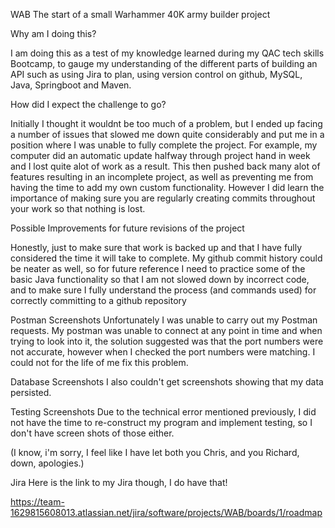 WAB
The start of a small Warhammer 40K army builder project

Why am I doing this?

I am doing this as a test of my knowledge learned during my QAC tech skills Bootcamp, to gauge my understanding of the different parts of building an API such as using Jira to plan, using version control on github, MySQL, Java, Springboot and Maven.

How did I expect the challenge to go?

Initially I thought it wouldnt be too much of a problem, but I ended up facing a number of issues that slowed me down quite considerably and put me in a position where I was unable to fully complete the project. For example, my computer did an automatic update halfway through project hand in week and I lost quite alot of work as a result. This then pushed back many alot of features resulting in an incomplete project, as well as preventing me from having the time to add my own custom functionality. However I did learn the importance of making sure you are regularly creating commits throughout your work so that nothing is lost.

Possible Improvements for future revisions of the project

Honestly, just to make sure that work is backed up and that I have fully considered the time it will take to complete. My github commit history could be neater as well, so for future reference I need to practice some of the basic Java functionality so that I am not slowed down by incorrect code, and to make sure I fully understand the process (and commands used) for correctly committing to a github repository

Postman Screenshots
Unfortunately I was unable to carry out my Postman requests. My postman was unable to connect at any point in time and when trying to look into it, the solution suggested was that the port numbers were not accurate, however when I checked the port numbers were matching. I could not for the life of me fix this problem.

Database Screenshots
I also couldn't get screenshots showing that my data persisted.

Testing Screenshots
Due to the technical error mentioned previously, I did not have the time to re-construct my program and implement testing, so I don't have screen shots of those either.

(I know, i'm sorry, I feel like I have let both you Chris, and you Richard, down, apologies.)

Jira
Here is the link to my Jira though, I do have that!

https://team-1629815608013.atlassian.net/jira/software/projects/WAB/boards/1/roadmap

